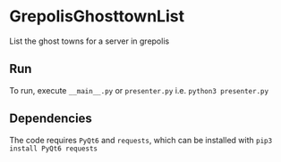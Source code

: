# GrepolisGhosttownList
List the ghost towns for a server in grepolis

## Run

To run, execute `__main__.py` or `presenter.py` i.e. `python3 presenter.py`

## Dependencies

The code requires `PyQt6` and `requests`, which can be installed with `pip3 install PyQt6 requests`
